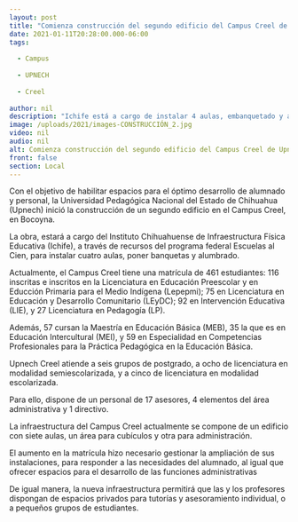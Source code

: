 ```yaml
---
layout: post
title: "Comienza construcción del segundo edificio del Campus Creel de Upnech"
date: 2021-01-11T20:28:00.000-06:00
tags:
  
  - Campus
  
  - UPNECH
  
  - Creel
  
author: nil
description: "Ichife está a cargo de instalar 4 aulas, embanquetado y alumbrado en beneficio de 461 estudiantes, así como el personal de la institución pedagógica"
image: /uploads/2021/images-CONSTRUCCIÓN_2.jpg
video: nil
audio: nil
alt: Comienza construcción del segundo edificio del Campus Creel de Upnech
front: false
section: Local
---
```


Con el objetivo de habilitar espacios para el óptimo desarrollo de alumnado y personal, la Universidad Pedagógica Nacional del Estado de Chihuahua (Upnech) inició la construcción de un segundo edificio en el Campus Creel, en Bocoyna.

La obra, estará a cargo del Instituto Chihuahuense de Infraestructura Física Educativa (Ichife), a través de recursos del programa federal Escuelas al Cien, para instalar cuatro aulas, poner banquetas y alumbrado.

Actualmente, el Campus Creel tiene una matrícula de 461 estudiantes: 116 inscritas e inscritos en la Licenciatura en Educación Preescolar y en Educción Primaria para el Medio Indígena (Lepepmi); 75 en Licenciatura en Educación y Desarrollo Comunitario (LEyDC); 92 en Intervención Educativa (LIE), y 27 Licenciatura en Pedagogía (LP).

Además, 57 cursan la Maestría en Educación Básica (MEB), 35 la que es en Educación Intercultural (MEI), y 59 en Especialidad en Competencias Profesionales para la Práctica Pedagógica en la Educación Básica.

Upnech Creel atiende a seis grupos de postgrado, a ocho de licenciatura en modalidad semiescolarizada, y a cinco de licenciatura en modalidad escolarizada.

Para ello, dispone de un personal de 17 asesores, 4 elementos del área administrativa y 1 directivo.

La infraestructura del Campus Creel actualmente se compone de un edificio con siete aulas, un área para cubículos y otra para administración.

El aumento en la matrícula hizo necesario gestionar la ampliación de sus instalaciones, para responder a las necesidades del alumnado, al igual que ofrecer espacios para el desarrollo de las funciones administrativas

De igual manera, la nueva infraestructura permitirá que las y los profesores dispongan de espacios privados para tutorías y asesoramiento individual, o a pequeños grupos de estudiantes.